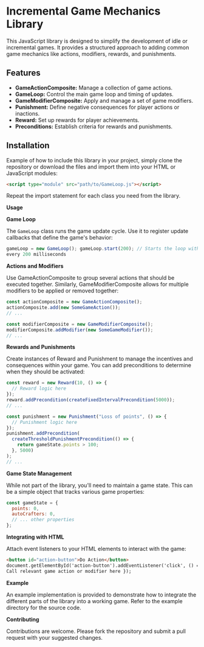 # Incremental Game Mechanics Library

This JavaScript library is designed to simplify the development of idle or incremental games. It provides a structured approach to adding common game mechanics like actions, modifiers, rewards, and punishments.

## Features

- **GameActionComposite:** Manage a collection of game actions.
- **GameLoop:** Control the main game loop and timing of updates.
- **GameModifierComposite:** Apply and manage a set of game modifiers.
- **Punishment:** Define negative consequences for player actions or inactions.
- **Reward:** Set up rewards for player achievements.
- **Preconditions:** Establish criteria for rewards and punishments.

## Installation

Example of how to include this library in your project, simply clone the repository or download the files and import them into your HTML or JavaScript modules:

```html
<script type="module" src="path/to/GameLoop.js"></script>
```

Repeat the import statement for each class you need from the library.

**Usage**

**Game Loop**

The `GameLoop` class runs the game update cycle. Use it to
register update callbacks that define the game's behavior:

```javascript const
gameLoop = new GameLoop(); gameLoop.start(200); // Starts the loop with a tick
every 200 milliseconds
```

**Actions and Modifiers**

Use GameActionComposite to group several actions that should be executed together. Similarly, GameModifierComposite allows for multiple modifiers to be applied or removed together:

```javascript
const actionComposite = new GameActionComposite();
actionComposite.add(new SomeGameAction());
// ...

const modifierComposite = new GameModifierComposite();
modifierComposite.addModifier(new SomeGameModifier());
// ...
```

**Rewards and Punishments**

Create instances of Reward and Punishment to manage the incentives and consequences within your game. You can add preconditions to determine when they should be activated:

```javascript
const reward = new Reward(10, () => {
  // Reward logic here
});
reward.addPrecondition(createFixedIntervalPrecondition(5000));
// ...

const punishment = new Punishment("Loss of points", () => {
  // Punishment logic here
});
punishment.addPrecondition(
  createThresholdPunishmentPrecondition(() => {
    return gameState.points > 100;
  }, 5000)
);
// ...
```

**Game State Management**

While not part of the library, you'll need to maintain a game state. This can be a simple object that tracks various game properties:

```javascript
const gameState = {
  points: 0,
  autoCrafters: 0,
  // ... other properties
};
```

**Integrating with HTML**

Attach event listeners to your HTML elements to interact with the game:

```html
<button id="action-button">Do Action</button>
document.getElementById('action-button').addEventListener('click', () => { //
Call relevant game action or modifier here });
```

**Example**

An example implementation is provided to demonstrate how to integrate the different parts of the library into a working game. Refer to the example directory for the source code.

**Contributing**

Contributions are welcome. Please fork the repository and submit a pull request with your suggested changes.
